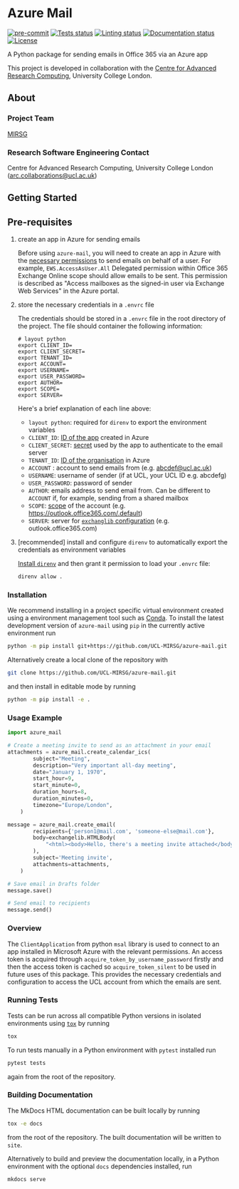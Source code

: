 # Azure Mail

[![pre-commit](https://img.shields.io/badge/pre--commit-enabled-brightgreen?logo=pre-commit&logoColor=white)](https://github.com/pre-commit/pre-commit)
[![Tests status][tests-badge]][tests-link]
[![Linting status][linting-badge]][linting-link]
[![Documentation status][documentation-badge]][documentation-link]
[![License][license-badge]](./LICENSE.md)

<!--
[![PyPI version][pypi-version]][pypi-link]
[![Conda-Forge][conda-badge]][conda-link]
[![PyPI platforms][pypi-platforms]][pypi-link]
-->

<!-- prettier-ignore-start -->
[tests-badge]:              https://github.com/UCL-MIRSG/azure-mail/actions/workflows/tests.yaml/badge.svg
[tests-link]:               https://github.com/UCL-MIRSG/azure-mail/actions/workflows/tests.yaml
[linting-badge]:            https://github.com/UCL-MIRSG/azure-mail/actions/workflows/linting.yaml/badge.svg
[linting-link]:             https://github.com/UCL-MIRSG/azure-mail/actions/workflows/linting.yaml
[documentation-badge]:      https://github.com/UCL-MIRSG/azure-mail/actions/workflows/docs.yaml/badge.svg
[documentation-link]:       https://github.com/UCL-MIRSG/azure-mail/actions/workflows/docs.yaml
[license-badge]:            https://img.shields.io/badge/License-MIT-yellow.svg
<!-- prettier-ignore-end -->

A Python package for sending emails in Office 365 via an Azure app

This project is developed in collaboration with the
[Centre for Advanced Research Computing](https://ucl.ac.uk/arc), University
College London.

## About

### Project Team

[MIRSG](https://www.ucl.ac.uk/advanced-research-computing/expertise/research-software-development/medical-imaging-research-software-group)

<!-- TODO: how do we have an array of collaborators ? -->

### Research Software Engineering Contact

Centre for Advanced Research Computing, University College London
([arc.collaborations@ucl.ac.uk](mailto:arc.collaborations@ucl.ac.uk))

## Getting Started

## Pre-requisites

1. create an app in Azure for sending emails

   Before using `azure-mail`, you will need to create an app in Azure with the
   [necessary permissions](https://ecederstrand.github.io/exchangelib/#impersonation-oauth-on-office-365)
   to send emails on behalf of a user. For example, `EWS.AccessAsUser.All`
   Delegated permission within Office 365 Exchange Online scope should allow
   emails to be sent. This permission is described as "Access mailboxes as the
   signed-in user via Exchange Web Services" in the Azure portal.

2. store the necessary credentials in a `.envrc` file

   The credentials should be stored in a `.envrc` file in the root directory of
   the project. The file should container the following information:

   ```shell
   # layout python
   export CLIENT_ID=
   export CLIENT_SECRET=
   export TENANT_ID=
   export ACCOUNT=
   export USERNAME=
   export USER_PASSWORD=
   export AUTHOR=
   export SCOPE=
   export SERVER=
   ```

   Here's a brief explanation of each line above:

   - `layout python`: required for `direnv` to export the environment variables
   - `CLIENT_ID`:
     [ID of the app](https://learn.microsoft.com/en-us/entra/identity-platform/msal-client-application-configuration#client-id)
     created in Azure
   - `CLIENT_SECRET`:
     [secret](https://learn.microsoft.com/en-us/entra/identity-platform/msal-client-applications#secrets-and-their-importance-in-proving-identity)
     used by the app to authenticate to the email server
   - `TENANT_ID`:
     [ID of the organisation](https://learn.microsoft.com/en-us/entra/fundamentals/how-to-find-tenant)
     in Azure
   - `ACCOUNT` : account to send emails from (e.g. <abcdef@ucl.ac.uk>)
   - `USERNAME`: username of sender (if at UCL, your UCL ID e.g. abcdefg)
   - `USER_PASSWORD`: password of sender
   - `AUTHOR`: emails address to send email from. Can be different to `ACCOUNT`
     if, for example, sending from a shared mailbox
   - `SCOPE`:
     [scope](https://learn.microsoft.com/en-us/entra/identity-platform/scopes-oidc)
     of the account (e.g. <https://outlook.office365.com/.default>)
   - `SERVER`: server for
     [`exchanglib` configuration](https://ecederstrand.github.io/exchangelib/exchangelib/configuration.html#exchangelib.configuration.Configuration)
     (e.g. outlook.office365.com)

3. [recommended] install and configure `direnv` to automatically export the
   credentials as environment variables

   [Install `direnv`](https://direnv.net/docs/installation.html) and then grant
   it permission to load your `.envrc` file:

   ```bash
   direnv allow .
   ```

### Installation

<!-- How to build or install the application. -->

We recommend installing in a project specific virtual environment created using
a environment management tool such as
[Conda](https://docs.conda.io/projects/conda/en/stable/). To install the latest
development version of `azure-mail` using `pip` in the currently active
environment run

```sh
python -m pip install git+https://github.com/UCL-MIRSG/azure-mail.git
```

Alternatively create a local clone of the repository with

```sh
git clone https://github.com/UCL-MIRSG/azure-mail.git
```

and then install in editable mode by running

```sh
python -m pip install -e .
```

### Usage Example

```python
import azure_mail

# Create a meeting invite to send as an attachment in your email
attachments = azure_mail.create_calendar_ics(
        subject="Meeting",
        description="Very important all-day meeting",
        date="January 1, 1970",
        start_hour=9,
        start_minute=0,
        duration_hours=8,
        duration_minutes=0,
        timezone="Europe/London",
    )

message = azure_mail.create_email(
        recipients={'person1@mail.com', 'someone-else@mail.com'},
        body=exchangelib.HTMLBody(
            "<html><body>Hello, there's a meeting invite attached</body></html>",
        ),
        subject='Meeting invite',
        attachments=attachments,
    )

# Save email in Drafts folder
message.save()

# Send email to recipients
message.send()
```

### Overview

The `ClientApplication` from python `msal` library is used to connect to an app
installed in Microsoft Azure with the relevant permissions. An access token is
acquired through `acquire_token_by_username_password` firstly and then the
access token is cached so `acquire_token_silent` to be used in future uses of
this package. This provides the necessary credentials and configuration to
access the UCL account from which the emails are sent.

### Running Tests

<!-- How to run tests on your local system. -->

Tests can be run across all compatible Python versions in isolated environments
using [`tox`](https://tox.wiki/en/latest/) by running

```sh
tox
```

To run tests manually in a Python environment with `pytest` installed run

```sh
pytest tests
```

again from the root of the repository.

### Building Documentation

The MkDocs HTML documentation can be built locally by running

```sh
tox -e docs
```

from the root of the repository. The built documentation will be written to
`site`.

Alternatively to build and preview the documentation locally, in a Python
environment with the optional `docs` dependencies installed, run

```sh
mkdocs serve
```
